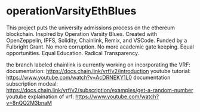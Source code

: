 # operationVarsityEthBlues
This project puts the university admissions process on the ethereum blockchain. Inspired by Operation Varsity Blues. Created with OpenZeppelin, IPFS, Solidity, Chainlink, Remix, and VSCode. Funded by a Fulbright Grant. No more corruption. No more academic gate keeping. Equal opportunities. Equal Education. Radical Transparency.

the branch labeled chainlink is currently working on incorporating the VRF:
documentation: https://docs.chain.link/vrf/v2/introduction
youtube tutorial: https://www.youtube.com/watch?v=AcDRNEKY1L0
documentation subscription modeal: https://docs.chain.link/vrf/v2/subscription/examples/get-a-random-number
youtube explaination of vrf: https://www.youtube.com/watch?v=8nQQ2M3bnaM
